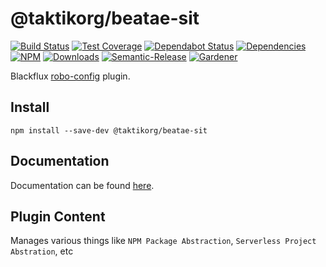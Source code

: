 # @taktikorg/beatae-sit

[![Build Status](https://circleci.com/gh/taktikorg/beatae-sit.png?style=shield)](https://circleci.com/gh/taktikorg/beatae-sit)
[![Test Coverage](https://img.shields.io/coveralls/taktikorg/beatae-sit/master.svg)](https://coveralls.io/github/taktikorg/beatae-sit?branch=master)
[![Dependabot Status](https://api.dependabot.com/badges/status?host=github&repo=taktikorg/beatae-sit)](https://dependabot.com)
[![Dependencies](https://david-dm.org/taktikorg/beatae-sit/status.svg)](https://david-dm.org/taktikorg/beatae-sit)
[![NPM](https://img.shields.io/npm/v/@taktikorg/beatae-sit.svg)](https://www.npmjs.com/package/@taktikorg/beatae-sit)
[![Downloads](https://img.shields.io/npm/dt/@taktikorg/beatae-sit.svg)](https://www.npmjs.com/package/@taktikorg/beatae-sit)
[![Semantic-Release](https://github.com/blackflux/js-gardener/blob/master/assets/icons/semver.svg)](https://github.com/semantic-release/semantic-release)
[![Gardener](https://github.com/blackflux/js-gardener/blob/master/assets/badge.svg)](https://github.com/blackflux/js-gardener)

Blackflux [robo-config](https://github.com/blackflux/robo-config) plugin.

## Install

```
npm install --save-dev @taktikorg/beatae-sit
```

## Documentation

Documentation can be found [here](src/plugin/docs).

## Plugin Content

Manages various things like `NPM Package Abstraction`, `Serverless Project Abstration`, etc

